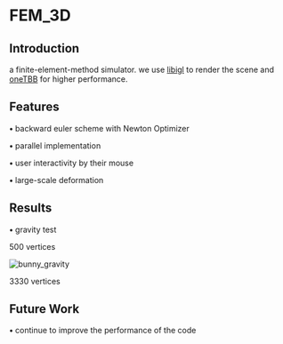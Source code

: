 # FEM_3D

## Introduction
a finite-element-method simulator.
we use [libigl](https://github.com/libigl/libigl) to render the scene and [oneTBB](https://github.com/oneapi-src/oneTBB) for higher performance.

## Features
<p><strong>&bull;</strong> backward euler scheme with Newton Optimizer </p>

<p><strong>&bull;</strong> parallel implementation </p>

<p><strong>&bull;</strong> user interactivity by their mouse </p>

<p><strong>&bull;</strong> large-scale deformation </p>

## Results
<p><strong>&bull;</strong> gravity test </p>

500 vertices

![bunny_gravity](results/bunny_gra.gif)

3330 vertices

## Future Work
<p><strong>&bull;</strong> continue to improve the performance of the code </p>
